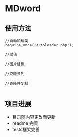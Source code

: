 # MDword
## 使用方法
```
//自动加载类
require_once('Autoloader.php');

//赋值

//图片替换

//克隆多列

//克隆并复制


```
## 项目进展
- 目录随内容更改而更新
- readme 完善
- tests框架完善

